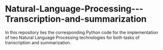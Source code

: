 # Natural-Language-Processing---Transcription-and-summarization
In this repository lies the corresponding Python code for the implementation of two Natural Language Processing technologies for both tasks of transcription and summarization.
